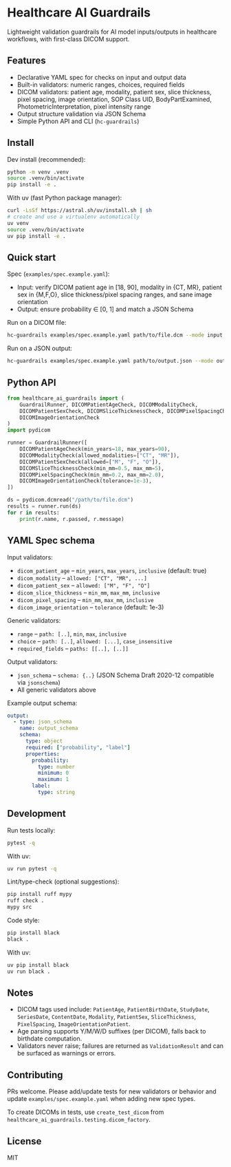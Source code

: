 # Healthcare AI Guardrails

Lightweight validation guardrails for AI model inputs/outputs in healthcare workflows, with first-class DICOM support.

## Features

- Declarative YAML spec for checks on input and output data
- Built-in validators: numeric ranges, choices, required fields
- DICOM validators: patient age, modality, patient sex, slice thickness, pixel spacing, image orientation, SOP Class UID, BodyPartExamined, PhotometricInterpretation, pixel intensity range
- Output structure validation via JSON Schema
- Simple Python API and CLI (`hc-guardrails`)

## Install

Dev install (recommended):

```bash
python -m venv .venv
source .venv/bin/activate
pip install -e .
```

With uv (fast Python package manager):

```bash
curl -LsSf https://astral.sh/uv/install.sh | sh
# create and use a virtualenv automatically
uv venv
source .venv/bin/activate
uv pip install -e .
```

## Quick start

Spec (`examples/spec.example.yaml`):

- Input: verify DICOM patient age in [18, 90], modality in {CT, MR}, patient sex in {M,F,O}, slice thickness/pixel spacing ranges, and sane image orientation
- Output: ensure probability ∈ [0, 1] and match a JSON Schema

Run on a DICOM file:

```bash
hc-guardrails examples/spec.example.yaml path/to/file.dcm --mode input
```

Run on a JSON output:

```bash
hc-guardrails examples/spec.example.yaml path/to/output.json --mode output
```

## Python API

```python
from healthcare_ai_guardrails import (
    GuardrailRunner, DICOMPatientAgeCheck, DICOMModalityCheck,
    DICOMPatientSexCheck, DICOMSliceThicknessCheck, DICOMPixelSpacingCheck,
    DICOMImageOrientationCheck
)
import pydicom

runner = GuardrailRunner([
    DICOMPatientAgeCheck(min_years=18, max_years=90),
    DICOMModalityCheck(allowed_modalities=["CT", "MR"]),
    DICOMPatientSexCheck(allowed=["M", "F", "O"]),
    DICOMSliceThicknessCheck(min_mm=0.5, max_mm=5),
    DICOMPixelSpacingCheck(min_mm=0.2, max_mm=2.0),
    DICOMImageOrientationCheck(tolerance=1e-3),
])

ds = pydicom.dcmread("/path/to/file.dcm")
results = runner.run(ds)
for r in results:
    print(r.name, r.passed, r.message)
```

## YAML Spec schema

Input validators:

- `dicom_patient_age` – `min_years`, `max_years`, `inclusive` (default: true)
- `dicom_modality` – `allowed: ["CT", "MR", ...]`
- `dicom_patient_sex` – `allowed: ["M", "F", "O"]`
- `dicom_slice_thickness` – `min_mm`, `max_mm`, `inclusive`
- `dicom_pixel_spacing` – `min_mm`, `max_mm`, `inclusive`
- `dicom_image_orientation` – `tolerance` (default: 1e-3)

Generic validators:

- `range` – `path: [..]`, `min`, `max`, `inclusive`
- `choice` – `path: [..]`, `allowed: [...]`, `case_insensitive`
- `required_fields` – `paths: [[..], [..]]`

Output validators:

- `json_schema` – `schema: {..}` (JSON Schema Draft 2020-12 compatible via `jsonschema`)
- All generic validators above

Example output schema:

```yaml
output:
  - type: json_schema
    name: output_schema
    schema:
      type: object
      required: ["probability", "label"]
      properties:
        probability:
          type: number
          minimum: 0
          maximum: 1
        label:
          type: string
```

## Development

Run tests locally:

```bash
pytest -q
```

With uv:

```bash
uv run pytest -q
```

Lint/type-check (optional suggestions):

```bash
pip install ruff mypy
ruff check .
mypy src
```

Code style:

```bash
pip install black
black .
```

With uv:

```bash
uv pip install black
uv run black .
```

## Notes

- DICOM tags used include: `PatientAge`, `PatientBirthDate`, `StudyDate`, `SeriesDate`, `ContentDate`, `Modality`, `PatientSex`, `SliceThickness`, `PixelSpacing`, `ImageOrientationPatient`.
- Age parsing supports Y/M/W/D suffixes (per DICOM), falls back to birthdate computation.
- Validators never raise; failures are returned as `ValidationResult` and can be surfaced as warnings or errors.

## Contributing

PRs welcome. Please add/update tests for new validators or behavior and update `examples/spec.example.yaml` when adding new spec types.

To create DICOMs in tests, use `create_test_dicom` from `healthcare_ai_guardrails.testing.dicom_factory`.

## License

MIT
